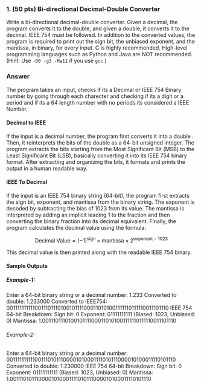 ### 1. (50 pts) Bi-directional Decimal-Double Converter

Write a bi-directional decimal-double converter. Given a decimal, the program converts it to the double, and given a double, it converts it to the decimal. IEEE 754 must be followed. In addition to the converted values, the program is required to print out the sign bit, the unbiased exponent, and the mantissa, in binary, for every input. C is highly recommended. High-level programming languages such as Python and Java are NOT recommended. (Hint: Use `-00 -g3 -Ma11` if you use `gcc`.)

### Answer

The program takes an input, checks if its a Decimal or IEEE 754 Binary number by going through each charecter and checking if its a digit or a period and if its a 64 length number with no periods its considered a IEEE Number.

#### Decimal to IEEE

If the input is a decimal number, the program first converts it into a double . Then, it reinterprets the bits of the double as a 64-bit unsigned integer. The program extracts the bits starting from the Most Significant Bit (MSB) to the Least Significant Bit (LSB), basically converting it into its IEEE 754 binary format. After extracting and organizing the bits, it formats and prints the output in a human readable way.

#### IEEE To Decimal

If the input is an IEEE 754 binary string (64-bit), the program first extracts the sign bit, exponent, and mantissa from the binary string. The exponent is decoded by subtracting the bias of 1023 from its value. The mantissa is interpreted by adding an implicit leading 1 to the fraction and then converting the binary fraction into its decimal equivalent. Finally, the program calculates the decimal value using the formula:

$$ \text{Decimal Value} = (-1)^{\text{sign}} \times \text{mantissa} \times 2^{\text{exponent} - 1023} $$

This decimal value is then printed along with the readable IEEE 754 binary.

#### Sample Outputs

##### Example-1:

Enter a 64-bit binary string or a decimal number: 1.233
Converted to double: 1.233000
Converted to IEEE754: 0011111111110011101110100101111000110101001111110111110011101110
IEEE 754 64-bit Breakdown:
Sign bit: 0
Exponent: 01111111111 (Biased: 1023, Unbiased: 0)
Mantissa: 1.0011101110100101111000110101001111110111110011101110

###### Example-2:

Enter a 64-bit binary string or a decimal number: 0011111111110011101011100001010001111010111000010100011110101110
Converted to double: 1.230000
IEEE 754 64-bit Breakdown:
Sign bit: 0
Exponent: 01111111111 (Biased: 1023, Unbiased: 0)
Mantissa: 1.0011101011100001010001111010111000010100011110101110
